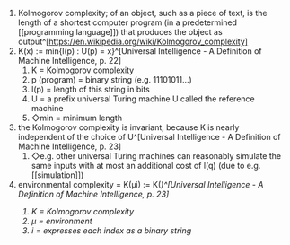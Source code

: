 1. Kolmogorov complexity; of an object, such as a piece of text, is the length of a shortest computer program (in a predetermined [[programming language]]) that produces the object as output^[https://en.wikipedia.org/wiki/Kolmogorov_complexity]
2. K(x) := min{l(p) : U(p) = x}^[Universal Intelligence - A Definition of Machine Intelligence, p. 22]
	1. K = Kolmogorov complexity
	2. p (program) = binary string (e.g. 11101011...)
	3. l(p) = length of this string in bits
	4. U = a prefix universal Turing machine U called the reference machine
	5. ◇min = minimum length
3. the Kolmogorov complexity is invariant, because K is nearly independent of the choice of U^[Universal Intelligence - A Definition of Machine Intelligence, p. 23]
	1. ◇e.g. other universal Turing machines can reasonably simulate the same inputs with at most an additional cost of l(q) (due to e.g. [[simulation]])
4. environmental complexity = K(µi) := K(<i>)^[Universal Intelligence - A Definition of Machine Intelligence, p. 23]
	1. K = Kolmogorov complexity
	2. µ = environment
	3. i = expresses each index as a binary string